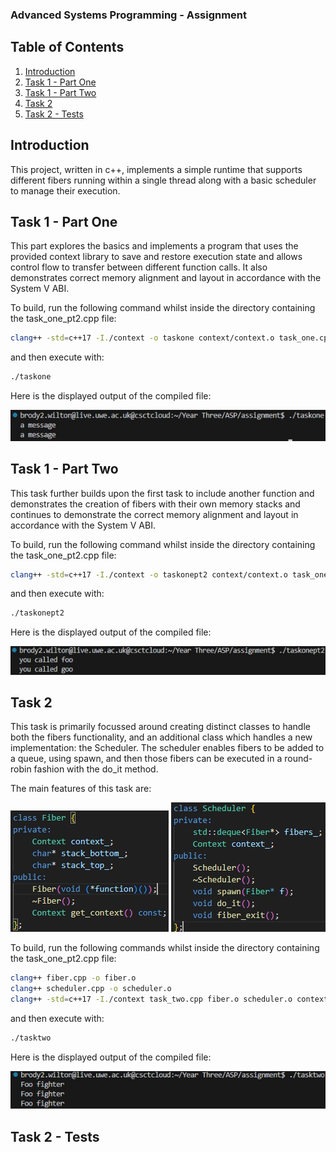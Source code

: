 ### Advanced Systems Programming - Assignment

## Table of Contents

1. [Introduction](#introduction)
2. [Task 1 - Part One](#task-1---part-one)
3. [Task 1 - Part Two](#task-1---part-two)
4. [Task 2](#task-2)
5. [Task 2 - Tests](#task-2---tests)


## Introduction
This project, written in c++, implements a simple runtime that supports different fibers running within a single thread along with a basic scheduler to manage their execution. 

## Task 1 - Part One
This part explores the basics and implements a program that uses the provided context library to save and restore execution state and allows control flow to transfer between different function calls. It also demonstrates correct memory alignment and layout in accordance with the System V ABI. 

To build, run the following command whilst inside the directory containing the task_one_pt2.cpp file:

```bash
clang++ -std=c++17 -I./context -o taskone context/context.o task_one.cpp
```

and then execute with:

```bash
./taskone
```

Here is the displayed output of the compiled file:

![Task One - Part One Output](screenshots/taskoneoutput.jpg)

## Task 1 - Part Two
This task further builds upon the first task to include another function and demonstrates the creation of fibers with their own memory stacks and continues to demonstrate the correct memory alignment and layout in accordance with the System V ABI.

To build, run the following command whilst inside the directory containing the task_one_pt2.cpp file:

```bash
clang++ -std=c++17 -I./context -o taskonept2 context/context.o task_one_pt2.cpp
```

and then execute with:

```bash
./taskonept2
```

Here is the displayed output of the compiled file:

![Task One - Part Two Output](screenshots/taskonept2output.jpg)

## Task 2
This task is primarily focussed around creating distinct classes to handle both the fibers functionality, and an additional class which handles a new implementation: the Scheduler. The scheduler enables fibers to be added to a queue, using spawn, and then those fibers can be executed in a round-robin fashion with the do_it method.

The main features of this task are:

![fiber class](screenshots/fiber.jpg)
![scheduler class](screenshots/scheduler.jpg)

To build, run the following commands whilst inside the directory containing the task_one_pt2.cpp file:

```bash
clang++ fiber.cpp -o fiber.o
clang++ scheduler.cpp -o scheduler.o
clang++ -std=c++17 -I./context task_two.cpp fiber.o scheduler.o context/context.o -o tasktwo
```

and then execute with:

```bash
./tasktwo
```

Here is the displayed output of the compiled file:

![Task Two Output](screenshots/tasktwooutput.jpg)

## Task 2 - Tests
